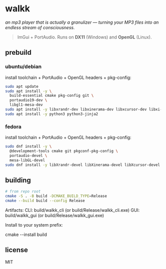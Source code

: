 # walkk
_an mp3 player that is actually a granulizer — turning your MP3 files into an endless stream of consciousness._

> ImGui + PortAudio. Runs on **DX11** (Windows) and **OpenGL** (Linux).


## prebuild
### ubuntu/debian
install toolchain + PortAudio + OpenGL headers + pkg-config:
```sh
sudo apt update
sudo apt install -y \
  build-essential cmake pkg-config git \
  portaudio19-dev \
  libgl1-mesa-dev
sudo apt install -y libxrandr-dev libxinerama-dev libxcursor-dev libxi-dev
sudo apt install -y python3 python3-jinja2
```

### fedora
install toolchain + PortAudio + OpenGL headers + pkg-config:
```sh
sudo dnf install -y \
  @development-tools cmake git pkgconf-pkg-config \
  portaudio-devel \
  mesa-libGL-devel
sudo dnf install -y libXrandr-devel libXinerama-devel libXcursor-devel libXi-devel python3-jinja2
```


## building

```bash
# from repo root
cmake -S . -B build -DCMAKE_BUILD_TYPE=Release
cmake --build build --config Release
```

Artifacts:
CLI: build/walkk_cli (or build/Release/walkk_cli.exe)
GUI: build/walkk_gui (or build/Release/walkk_gui.exe)

Install to your system prefix:

cmake --install build

## license
MIT